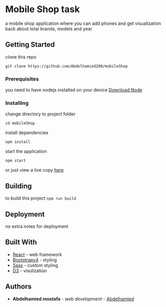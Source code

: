 # Mobile Shop task

a mobile shop application where you can add phones and get visualization back about total brands, models and year

## Getting Started

clone this repo

`git clone https://github.com/Abdelhamied200/mobileShop`

### Prerequisites

you need to have nodejs installed on your device
[Download Node](https://nodejs.org/en/)

### Installing

change directory to project folder

`cd mobileShop`

install dependencies

`npm install`

start the application

`npm start`

or just view a live copy [here](https://mobileshop.netlify.app/)

## Building

to build this project
`npm run build`

## Deployment

no extra notes for deployment

## Built With

- [React](https://reactjs.org/) - web framework
- [Bootstrapv4](https://getbootstrap.com/docs/5.0/getting-started/introduction/) - styling
- [Sass](https://sass-lang.com/) - custom styling
- [D3](https://d3js.org/) - visulization

## Authors

- **Abdelhamied mostafa** - _web development_ - [Abdelhamied](https://github.com/Abdelhamied200)
